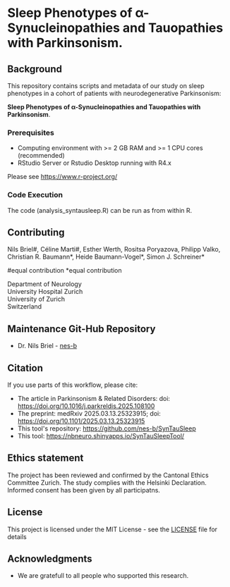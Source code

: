 # Sleep Phenotypes of α-Synucleinopathies and Tauopathies with Parkinsonism. 


## Background

This repository contains scripts and metadata of our study on sleep phenotypes in a cohort of patients with neurodegenerative Parkinsonism: 

**Sleep Phenotypes of α-Synucleinopathies and Tauopathies with Parkinsonism**. 



### Prerequisites

- Computing environment with >= 2 GB RAM and >= 1 CPU cores (recommended)  
- RStudio Server or Rstudio Desktop running with R4.x 

Please see https://www.r-project.org/ 

### Code Execution

The code (analysis_syntausleep.R) can be run as from within R.


## Contributing

Nils Briel#, Céline Marti#, Esther Werth, Rositsa Poryazova, Philipp Valko, Christian R. Baumann*, Heide Baumann-Vogel*, Simon J. Schreiner*

#equal contribution
*equal contribution


Department of Neurology \
University Hospital Zurich \
University of Zurich \
Switzerland


## Maintenance Git-Hub Repository

* Dr. Nils Briel - [nes-b](https://github.com/nes-b)


## Citation

If you use parts of this workflow, please cite:
* The article in Parkinsonism & Related Disorders: doi: https://doi.org/10.1016/j.parkreldis.2025.108100
* The preprint: medRxiv 2025.03.13.25323915; doi: https://doi.org/10.1101/2025.03.13.25323915 
* This tool's repository: https://github.com/nes-b/SynTauSleep
* This tool: https://nbneuro.shinyapps.io/SynTauSleepTool/


## Ethics statement

The project has been reviewed and confirmed by the Cantonal Ethics Committee Zurich. The study complies with the Helsinki Declaration. Informed consent has been given by all participatns.


## License

This project is licensed under the MIT License - see the [LICENSE](LICENSE) file for details


## Acknowledgments

* We are gratefull to all people who supported this research. 
